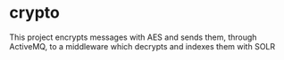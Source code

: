 # crypto
This project encrypts messages with AES and sends them, through ActiveMQ, to a middleware which decrypts and indexes them with SOLR
